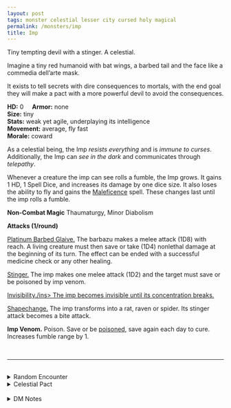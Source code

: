 ```yaml
---
layout: post
tags: monster celestial lesser city cursed holy magical
permalink: /monsters/imp
title: Imp
---
```


Tiny tempting devil with a stinger. A celestial.

Imagine a tiny red humanoid with bat wings, a barbed tail and the face like a commedia dell’arte mask.

It exists to tell secrets with dire consequences to mortals, with the end goal they will make a pact with a more powerful devil to avoid the consequences.

**HD:** 0  &nbsp; &nbsp;  **Armor:** none <br>
**Size:** tiny <br>
**Stats:** weak yet agile, underplaying its intelligence  <br>
**Movement:** average, fly fast <br>
**Morale:** coward <br>

As a celestial being, the Imp *resists everything* and is *immune to curses*. Additionally, the Imp can *see in the dark* and communicates through *telepathy*.

Whenever a creature the imp can see rolls a fumble, the Imp grows.  It gains 1 HD, 1 Spell Dice, and increases its damage by one dice size.  It also loses the ability to fly and gains the [Maleficence](/2020/11/13/maleficence/) spell.  These changes last until the imp rolls a fumble.

**Non-Combat Magic**
Thaumaturgy, Minor Diabolism

**Attacks (1/round)**

<ins>Platinum Barbed Glaive.</ins> The barbazu makes a melee attack (1D8) with reach. A living creature must then save or take (1D4) nonlethal damage at the beginning of its turn. The effect can be ended with a successful medicine check or any other healing.

<ins>Stinger.</ins> The imp makes one melee attack (1D2) and the target must save or be poisoned by imp venom.

<ins>Invisibility./ins> The imp becomes invisible until its concentration breaks.

<ins>Shapechange.</ins> The imp transforms into a rat, raven or spider. Its stinger attack becomes a bite attack.

<span class="alchemy">**Imp Venom.** Poison. Save or be [poisoned](/2020/11/10/extra-rules/#conditions), save again each day to cure. Increases fumble range by 1.</span>

<br>

---

<br>

<details markdown="1">
<summary>Random Encounter</summary>
1. **Monster:** 1D4 imps or 1 imp swarm
1. **Lair:** A poorly attended arcane machine, owned by a spellcaster. <br>    &nbsp; OR <br>    **Omen:** Impish cackling.
1. **Spoor:** A freshly made obscene tag.
1. **Tracks:** High pitched giggles.
1. **Trace:** An arcane grimoire, desecrated.
1. **Trace:** Obscene tags on magical equipment.
</details>

<details markdown="1">
<summary>Celestial Pact</summary>
Evil celestials give the reward and the quest at the same time, then try to make accomplishing the quest impossible within the decided time frame. Good celestials give a quest first and the reward upon completion. The price of breaking a pact is always your soul.

**Reward:**

1. A red imp follower.
2. A spell scroll with a random spell.
3. A potion of healing.
4. The way to contact a more powerful celestial.
5. A wizard apprentice follower.
6. Tiny goat horns and the ability to cast [Bewitch](/2020/11/13/bewitch/).

**Quest:**

1. Steal a spell from an archmage.
1. Steal the plan for a magical apparatus.
2. Make a pact with a celestial.
3. Graduate first of your class from the academy.
4. Create a new, very powerful spell.
5. Ruin a wizard’s reputation.
</details>

<br>

<details markdown="1">
<summary>DM Notes</summary>
Imps have an awkward position in DnD's cosmology as being clearly chaotic agents of order. I love it. I see their goal as being to push people into making bad decisions, and the concept of a bad decision as being lawful in itself. I based this version from the classic DnD imp, but added the fumble twist from [Goblin Punch](/2019/11/triggered.html).</details>
